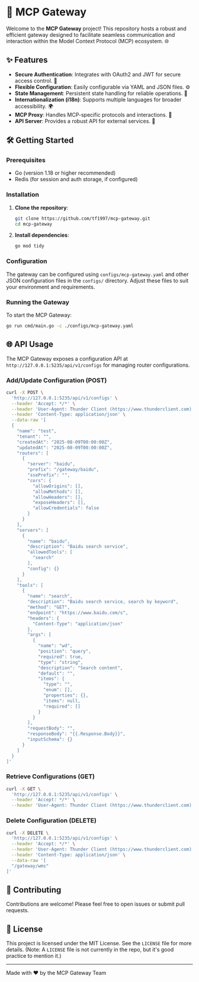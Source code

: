 # 🚀 MCP Gateway

Welcome to the **MCP Gateway** project! This repository hosts a robust and efficient gateway designed to facilitate seamless communication and interaction within the Model Context Protocol (MCP) ecosystem. 🌐

## ✨ Features

*   **Secure Authentication**: Integrates with OAuth2 and JWT for secure access control. 🔐
*   **Flexible Configuration**: Easily configurable via YAML and JSON files. ⚙️
*   **State Management**: Persistent state handling for reliable operations. 💾
*   **Internationalization (i18n)**: Supports multiple languages for broader accessibility. 🌍
*   **MCP Proxy**: Handles MCP-specific protocols and interactions. 🤝
*   **API Server**: Provides a robust API for external services. 🔗

## 🛠️ Getting Started

### Prerequisites

*   Go (version 1.18 or higher recommended)
*   Redis (for session and auth storage, if configured)

### Installation

1.  **Clone the repository**:
    ```bash
    git clone https://github.com/tf1997/mcp-gateway.git
    cd mcp-gateway
    ```
2.  **Install dependencies**:
    ```bash
    go mod tidy
    ```

### Configuration

The gateway can be configured using `configs/mcp-gateway.yaml` and other JSON configuration files in the `configs/` directory. Adjust these files to suit your environment and requirements.

### Running the Gateway

To start the MCP Gateway:

```bash
go run cmd/main.go -c ./configs/mcp-gateway.yaml
```

## 🌐 API Usage

The MCP Gateway exposes a configuration API at `http://127.0.0.1:5235/api/v1/configs` for managing router configurations.

### Add/Update Configuration (POST)

```bash
curl -X POST \
  'http://127.0.0.1:5235/api/v1/configs' \
  --header 'Accept: */*' \
  --header 'User-Agent: Thunder Client (https://www.thunderclient.com)' \
  --header 'Content-Type: application/json' \
  --data-raw '[
  {
    "name": "test",
    "tenant": "",
    "createdAt": "2025-08-09T00:00:00Z",
    "updatedAt": "2025-08-09T00:00:00Z",
    "routers": [
      {
        "server": "baidu",
        "prefix": "/gateway/baidu",
        "ssePrefix": "",
        "cors": {
          "allowOrigins": [],
          "allowMethods": [],
          "allowHeaders": [],
          "exposeHeaders": [],
          "allowCredentials": false
        }
      }
    ],
    "servers": [
      {
        "name": "baidu",
        "description": "Baidu search service",
        "allowedTools": [
          "search"
        ],
        "config": {}
      }
    ],
    "tools": [
      {
        "name": "search",
        "description": "Baidu search service, search by keyword",
        "method": "GET",
        "endpoint": "https://www.baidu.com/s",
        "headers": {
          "Content-Type": "application/json"
        },
        "args": [
          {
            "name": "wd",
            "position": "query",
            "required": true,
            "type": "string",
            "description": "Search content",
            "default": "",
            "items": {
              "type": "",
              "enum": [],
              "properties": {},
              "items": null,
              "required": []
            }
          }
        ],
        "requestBody": "",
        "responseBody": "{{.Response.Body}}",
        "inputSchema": {}
      }
    ]
  }
]'
```

### Retrieve Configurations (GET)

```bash
curl -X GET \
  'http://127.0.0.1:5235/api/v1/configs' \
  --header 'Accept: */*' \
  --header 'User-Agent: Thunder Client (https://www.thunderclient.com)'
```

### Delete Configuration (DELETE)

```bash
curl -X DELETE \
  'http://127.0.0.1:5235/api/v1/configs' \
  --header 'Accept: */*' \
  --header 'User-Agent: Thunder Client (https://www.thunderclient.com)' \
  --header 'Content-Type: application/json' \
  --data-raw '[
  "/gateway/wms"
]'
```

## 🤝 Contributing
Contributions are welcome! Please feel free to open issues or submit pull requests.

## 📄 License

This project is licensed under the MIT License. See the `LICENSE` file for more details. (Note: A `LICENSE` file is not currently in the repo, but it's good practice to mention it.)

---
Made with ❤️ by the MCP Gateway Team
